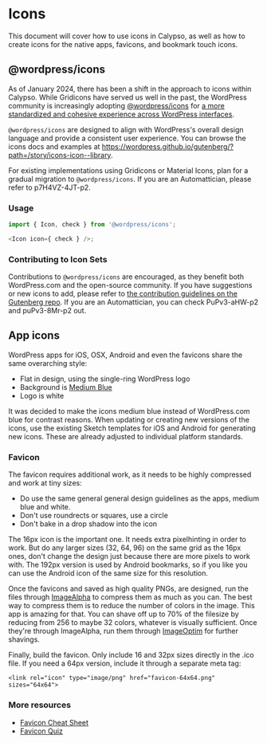 # Icons

This document will cover how to use icons in Calypso, as well as how to create icons for the native apps, favicons, and bookmark touch icons.

## @wordpress/icons

As of January 2024, there has been a shift in the approach to icons within Calypso. While Gridicons have served us well in the past, the WordPress community is increasingly adopting [@wordpress/icons](https://www.npmjs.com/package/@wordpress/icons) for [a more standardized and cohesive experience across WordPress interfaces](https://github.com/WordPress/gutenberg/issues/20284).

`@wordpress/icons` are designed to align with WordPress's overall design language and provide a consistent user experience. You can browse the icons docs and examples at <https://wordpress.github.io/gutenberg/?path=/story/icons-icon--library>.

For existing implementations using Gridicons or Material Icons, plan for a gradual migration to `@wordpress/icons`. If you are an Automattician, please refer to p7H4VZ-4JT-p2.

### Usage

```js
import { Icon, check } from '@wordpress/icons';

<Icon icon={ check } />;
```

### Contributing to Icon Sets

Contributions to `@wordpress/icons` are encouraged, as they benefit both WordPress.com and the open-source community. If you have suggestions or new icons to add, please refer to [the contribution guidelines on the Gutenberg repo](https://github.com/WordPress/gutenberg#contribute-to-gutenberg). If you are an Automattician, you can check PuPv3-aHW-p2 and puPv3-8Mr-p2 out.

## App icons

WordPress apps for iOS, OSX, Android and even the favicons share the same overarching style:

- Flat in design, using the single-ring WordPress logo
- Background is [Medium Blue](https://wordpress.com/design-handbook/colors/)
- Logo is white

It was decided to make the icons medium blue instead of WordPress.com blue for contrast reasons. When updating or creating new versions of the icons, use the existing Sketch templates for iOS and Android for generating new icons. These are already adjusted to individual platform standards.

### Favicon

The favicon requires additional work, as it needs to be highly compressed and work at tiny sizes:

- Do use the same general general design guidelines as the apps, medium blue and white.
- Don't use roundrects or squares, use a circle
- Don't bake in a drop shadow into the icon

The 16px icon is the important one. It needs extra pixelhinting in order to work. But do any larger sizes (32, 64, 96) on the same grid as the 16px ones, don't change the design just because there are more pixels to work with. The 192px version is used by Android bookmarks, so if you like you can use the Android icon of the same size for this resolution.

Once the favicons and saved as high quality PNGs, are designed, run the files through [ImageAlpha](https://pngmini.com/) to compress them as much as you can. The best way to compress them is to reduce the number of colors in the image. This app is amazing for that. You can shave off up to 70% of the filesize by reducing from 256 to maybe 32 colors, whatever is visually sufficient. Once they're through ImageAlpha, run them through [ImageOptim](https://imageoptim.com/) for further shavings.

Finally, build the favicon. Only include 16 and 32px sizes directly in the .ico file. If you need a 64px version, include it through a separate meta tag:

`<link rel="icon" type="image/png" href="favicon-64x64.png" sizes="64x64">`

### More resources

- [Favicon Cheat Sheet](https://github.com/audreyr/favicon-cheat-sheet)
- [Favicon Quiz](https://css-tricks.com/favicon-quiz/)
